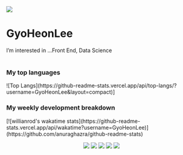<img src="https://capsule-render.vercel.app/api?type=rect&color=6699FF&height=300&section=header&text=Developer%20Lee&fontSize=90" />

<!--
![Anurag's GitHub stats](https://github-readme-stats.vercel.app/api?username=GyoHeonLee&show_icons=true&theme=react)
-->

<h1>GyoHeonLee</h1>
I’m interested in ...Front End, Data Science<br><br>

<h3>My top languages</h3>
![Top Langs](https://github-readme-stats.vercel.app/api/top-langs/?username=GyoHeonLee&layout=compact)]

<h3>My weekly  development breakdown</h3>
[![willianrod's wakatime stats](https://github-readme-stats.vercel.app/api/wakatime?username=GyoHeonLee)](https://github.com/anuraghazra/github-readme-stats)

<p align="center">
  <img src="https://img.shields.io/badge/Python-3766AB?style=flat-square&logo=Python&logoColor=white"/>
  <img src="https://img.shields.io/badge/HTML-E34F26?style=flat-square&logo=HTML5&logoColor=white"/>
  <img src="https://img.shields.io/badge/Jupyter-F37626?style=flat-square&logo=Jupyter&logoColor=white"/>
  <img src="https://img.shields.io/badge/CSS-1572B6?style=flat-square&logo=CSS3&logoColor=white"/>
  <img src="https://img.shields.io/badge/Javascript-F7DF1E?style=flat-square&logo=JavaScript&logoColor=white"/>
</p>
